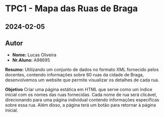 # TPC1 - Mapa das Ruas de Braga

## 2024-02-05

## Autor

- **Nome:** Lucas Oliveira
- **Nr.Aluno:** A98695

**Resumo:** Utilizando um conjunto de dados no formato XML fornecido pelos docentes, contendo informações sobre 60 ruas da cidade de Braga, desenvolvemos um website que permite visualizar os detalhes de cada rua.

**Objetivo** Criar uma página estática em HTML que serve como um índice inicial com os nomes das ruas fornecidas. Cada nome de rua será clicável, direcionando para uma página individual contendo informações específicas sobre essa rua. Além disso, a página terá um botão para retornar à página inicial.